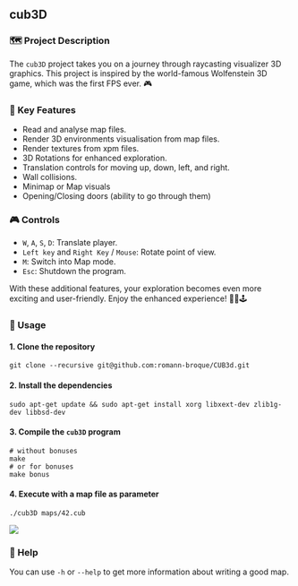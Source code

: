 ## cub3D

### 🗺️ Project Description

The `cub3D` project takes you on a journey through raycasting visualizer 3D graphics.
This project is inspired by the world-famous Wolfenstein 3D game, which was the first FPS ever. 🎮

### 🌟 Key Features

- Read and analyse map files.
- Render 3D environments visualisation from map files.
- Render textures from xpm files.
- 3D Rotations for enhanced exploration.
- Translation controls for moving up, down, left, and right.
- Wall collisions.
- Minimap or Map visuals
- Opening/Closing doors (ability to go through them)

### 🎮 Controls

- `W`, `A`, `S`, `D`: Translate player.
- `Left key` and `Right Key` / `Mouse`: Rotate point of view.
- `M`: Switch into Map mode.
- `Esc`: Shutdown the program.

With these additional features, your exploration becomes even more exciting and user-friendly. Enjoy the enhanced experience! 🌟🎨🕹️

### 🚀 Usage

#### 1. Clone the repository

```shell
git clone --recursive git@github.com:romann-broque/CUB3d.git
```

#### 2. Install the dependencies

```shell
sudo apt-get update && sudo apt-get install xorg libxext-dev zlib1g-dev libbsd-dev
```

#### 3. Compile the `cub3D` program

```shell
# without bonuses
make
# or for bonuses
make bonus
```

#### 4. Execute with a map file as parameter

```shell
./cub3D maps/42.cub
```

![](assets/gameplay.gif)

### 🔎 Help

You can use `-h` or `--help` to get more information about writing a good map.
